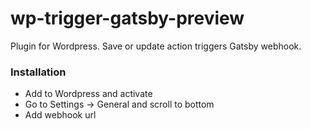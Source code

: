 # wp-trigger-gatsby-preview

Plugin for Wordpress.
Save or update action triggers Gatsby webhook.

### Installation

- Add to Wordpress and activate
- Go to Settings -> General and scroll to bottom
- Add webhook url
